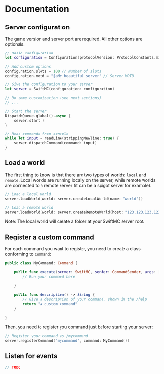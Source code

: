 # Documentation

## Server configuration

The game version and server port are required. All other options are optionals.

```swift
// Basic configuration
let configuration = Configuration(protocolVersion: ProtocolConstants.minecraft_1_15_2, port: 25565)

// Add custom options
configuration.slots = 100 // Number of slots
configuration.motd = "§aMy beautiful server" // Server MOTD

// Give the configuration to your server
let server = SwiftMC(configuration: configuration)

// Do some customization (see next sections)
// ...

// Start the server
DispatchQueue.global().async {
    server.start()
}

// Read commands from console
while let input = readLine(strippingNewline: true) {
    server.dispatchCommand(command: input)
}
```

## Load a world

The first thing to know is that there are two types of worlds: `local` and `remote`. Local worlds are running locally on the server, while remote worlds are connected to a remote server (it can be a spigot server for example).

```swift
// Load a local world
server.loadWorld(world: server.createLocalWorld(name: "world"))

// Load a remote world
server.loadWorld(world: server.createRemoteWorld(host: "123.123.123.123", port: 25565))
```

Note: The local world will create a folder at your SwiftMC server root.

## Register a custom command

For each command you want to register, you need to create a class conforming to `Command`:

```swift
public class MyCommand: Command {
    
    public func execute(server: SwiftMC, sender: CommandSender, args: [String]) {
        // Run your command here
        
    }
    
    public func description() -> String {
        // Give a description of your command, shown in the /help
        return "A custom command"
    }
    
}
```

Then, you need to register you command just before starting your server:

```swift
// Register your command as /mycommand
server.registerCommand("mycommand", command: MyCommand())
```

## Listen for events

```swift
// TODO
```
